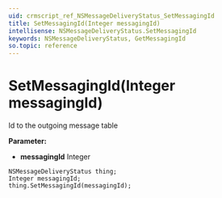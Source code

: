 ```yaml
---
uid: crmscript_ref_NSMessageDeliveryStatus_SetMessagingId
title: SetMessagingId(Integer messagingId)
intellisense: NSMessageDeliveryStatus.SetMessagingId
keywords: NSMessageDeliveryStatus, GetMessagingId
so.topic: reference
---
```


# SetMessagingId(Integer messagingId)

Id to the outgoing message table 

**Parameter:** 
 - **messagingId** Integer

```crmscript
NSMessageDeliveryStatus thing;
Integer messagingId;
thing.SetMessagingId(messagingId);
```

